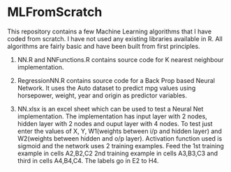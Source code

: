 # MLFromScratch
This repository contains a few Machine Learning algorithms that I have coded from scratch.
I have not used any existing libraries available in R.
All algorithms are fairly basic and have been built from first principles.

1) NN.R and NNFunctions.R contains source code for K nearest neighbour implementation.

2) RegressionNN.R contains source code for a Back Prop based Neural Network. It uses the Auto dataset to predict mpg values using horsepower, weight, year and origin as predictor variables.

3) NN.xlsx is an excel sheet which can be used to test a Neural Net implementation. The implementation has input layer with 2 nodes, hidden layer with 2 nodes and ouput layer with 4 nodes. To test just enter the values of X, Y, W1(weights between i/p and hidden layer) and W2(weights between hidden and o/p layer). Activation function used is sigmoid and the network uses 2 training examples. Feed the 1st training example in cells A2,B2,C2 2nd training example in cells A3,B3,C3 and third in cells A4,B4,C4. The labels go in E2 to H4.
